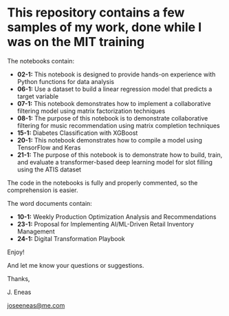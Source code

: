 # This repository contains a few samples of my work, done while I was on the MIT training

The notebooks contain:

- **02-1:** This notebook is designed to provide hands-on experience with Python functions for data analysis
- **06-1:** Use a dataset to build a linear regression model that predicts a target variable
- **07-1:** This notebook demonstrates how to implement a collaborative filtering model using matrix factorization techniques
- **08-1:** The purpose of this notebook is to demonstrate collaborative filtering for music recommendation using matrix completion techniques
- **15-1:** Diabetes Classification with XGBoost
- **20-1:** This notebook demonstrates how to compile a model using TensorFlow and Keras
- **21-1:** The purpose of this notebook is to demonstrate how to build, train, and evaluate a transformer-based deep learning model for slot filling using the ATIS dataset

The code in the notebooks is fully and properly commented, so the comprehension is easier.

The word documents contain:

- **10-1:** Weekly Production Optimization Analysis and Recommendations
- **23-1:** Proposal for Implementing AI/ML-Driven Retail Inventory Management
- **24-1:** Digital Transformation Playbook

Enjoy!

And let me know your questions or suggestions.

Thanks,

J. Eneas

[joseeneas@me.com](mailto:joseeneas@me.com)
